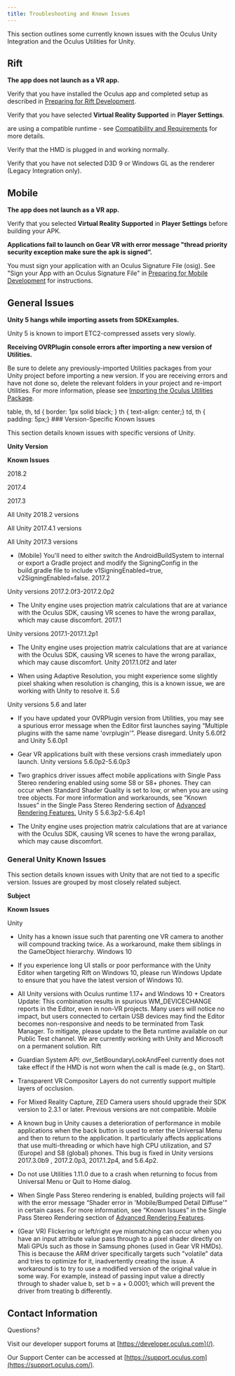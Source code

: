 ```yaml
---
title: Troubleshooting and Known Issues
---
```

This section outlines some currently known issues with the Oculus Unity Integration and the Oculus Utilities for Unity.

## Rift

**The app does not launch as a VR app.**

Verify that you have installed the Oculus app and completed setup as described in [Preparing for Rift Development](/documentation/unity/latest/concepts/unity-pcprep/ "Unity 5 or later offers built-in Rift support. The Oculus SDK is not required.").

Verify that you have selected **Virtual Reality Supported** in **Player Settings**.

are using a compatible runtime - see [Compatibility and Requirements](/documentation/unity/latest/concepts/unity-req/ "This guide describes Unity Editor version recommendations and system requirements.") for more details.

Verify that the HMD is plugged in and working normally. 

Verify that you have not selected D3D 9 or Windows GL as the renderer (Legacy Integration only).

## Mobile

**The app does not launch as a VR app.**

Verify that you selected **Virtual Reality Supported** in **Player Settings** before building your APK. 

**Applications fail to launch on Gear VR with error message "thread priority security exception make sure the apk is signed”.**

You must sign your application with an Oculus Signature File (osig). See "Sign your App with an Oculus Signature File" in [Preparing for Mobile Development](/documentation/unity/latest/concepts/unity-mobileprep/ "To prepare for Unity mobile development for Oculus Go and Samsung Gear VR, you must set up the Unity Editor for Android development and install the Android SDK. The Oculus Mobile SDK is not required.") for instructions.

## General Issues

**Unity 5 hangs while importing assets from SDKExamples.**

Unity 5 is known to import ETC2-compressed assets very slowly.

**Receiving OVRPlugin console errors after importing a new version of Utilities.**

Be sure to delete any previously-imported Utilities packages from your Unity project before importing a new version. If you are receiving errors and have not done so, delete the relevant folders in your project and re-import Utilities. For more information, please see [Importing the Oculus Utilities Package](/documentation/unity/latest/concepts/unity-import/ "Oculus Utilities for Unity is an optional Unity Package that includes scripts, prefabs, and other resources to assist with development.").

 table, th, td { border: 1px solid black; } th { text-align: center;} td, th { padding: 5px;} ### Version-Specific Known Issues

This section details known issues with specific versions of Unity.

**Unity Version**

**Known Issues**

2018.2

2017.4

2017.3

All Unity 2018.2 versions

All Unity 2017.4.1 versions

All Unity 2017.3 versions

* (Mobile) You'll need to either switch the AndroidBuildSystem to internal or export a Gradle project and modify the SigningConfig in the build.gradle file to include v1SigningEnabled=true, v2SigningEnabled=false. 
2017.2

Unity versions 2017.2.0f3-2017.2.0p2

* The Unity engine uses projection matrix calculations that are at variance with the Oculus SDK, causing VR scenes to have the wrong parallax, which may cause discomfort.
2017.1

Unity versions 2017.1-2017.1.2p1

* The Unity engine uses projection matrix calculations that are at variance with the Oculus SDK, causing VR scenes to have the wrong parallax, which may cause discomfort.
Unity 2017.1.0f2 and later

* When using Adaptive Resolution, you might experience some slightly pixel shaking when resolution is changing, this is a known issue, we are working with Unity to resolve it.
5.6

Unity versions 5.6 and later

* If you have updated your OVRPlugin version from Utilities, you may see a spurious error message when the Editor first launches saying “Multiple plugins with the same name 'ovrplugin'”. Please disregard.
Unity 5.6.0f2 and Unity 5.6.0p1

* Gear VR applications built with these versions crash immediately upon launch. 
Unity versions 5.6.0p2-5.6.0p3

* Two graphics driver issues affect mobile applications with Single Pass Stereo rendering enabled using some S8 or S8+ phones. They can occur when Standard Shader Quality is set to low, or when you are using tree objects. For more information and workarounds, see “Known Issues” in the Single Pass Stereo Rendering section of [Advanced Rendering Features.](/documentation/unity/latest/concepts/unity-rendering/)
Unity 5 5.6.3p2-5.6.4p1

* The Unity engine uses projection matrix calculations that are at variance with the Oculus SDK, causing VR scenes to have the wrong parallax, which may cause discomfort.
  
  
### General Unity Known Issues

This section details known issues with Unity that are not tied to a specific version. Issues are grouped by most closely related subject.

**Subject**

**Known Issues**

Unity

* Unity has a known issue such that parenting one VR camera to another will compound tracking twice. As a workaround, make them siblings in the GameObject hierarchy.
Windows 10

* If you experience long UI stalls or poor performance with the Unity Editor when targeting Rift on Windows 10, please run Windows Update to ensure that you have the latest version of Windows 10.
* All Unity versions with Oculus runtime 1.17+ and Windows 10 + Creators Update: This combination results in spurious WM\_DEVICECHANGE reports in the Editor, even in non-VR projects. Many users will notice no impact, but users connected to certain USB devices may find the Editor becomes non-responsive and needs to be terminated from Task Manager. To mitigate, please update to the Beta runtime available on our Public Test channel. We are currently working with Unity and Microsoft on a permanent solution.
Rift

* Guardian System API: ovr\_SetBoundaryLookAndFeel currently does not take effect if the HMD is not worn when the call is made (e.g., on Start).
* Transparent VR Compositor Layers do not currently support multiple layers of occlusion.
* For Mixed Reality Capture, ZED Camera users should upgrade their SDK version to 2.3.1 or later. Previous versions are not compatible.
Mobile

* A known bug in Unity causes a deterioration of performance in mobile applications when the back button is used to enter the Universal Menu and then to return to the application. It particularly affects applications that use multi-threading or which have high CPU utilization, and S7 (Europe) and S8 (global) phones. This bug is fixed in Unity versions 2017.3.0b9 , 2017.2.0p3, 2017.1.2p4, and 5.6.4p2.
* Do not use Utilities 1.11.0 due to a crash when returning to focus from Universal Menu or Quit to Home dialog.
* When Single Pass Stereo rendering is enabled, building projects will fail with the error message “Shader error in 'Mobile/Bumped Detail Diffuse'” in certain cases. For more information, see “Known Issues” in the Single Pass Stereo Rendering section of [Advanced Rendering Features](/documentation/unity/latest/concepts/unity-rendering/).
* (Gear VR) Flickering or left/right eye mismatching can occur when you have an input attribute value pass through to a pixel shader directly on Mali GPUs such as those in Samsung phones (used in Gear VR HMDs). This is because the ARM driver specifically targets such "volatile" data and tries to optimize for it, inadvertently creating the issue. A workaround is to try to use a modified version of the original value in some way. For example, instead of passing input value a directly through to shader value b, set b = a + 0.0001; which will prevent the driver from treating b differently.
  
  
## Contact Information

Questions?

Visit our developer support forums at [https://developer.oculus.com](/).

Our Support Center can be accessed at [https://support.oculus.com](https://support.oculus.com/).

